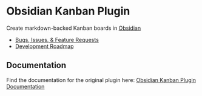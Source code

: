 # Obsidian Kanban Plugin

Create markdown-backed Kanban boards in [Obsidian](https://obsidian.md/)

- [Bugs, Issues, & Feature Requests](https://github.com/dorkmagus421/obsidian-kanban-no-br/issues)
- [Development Roadmap](https://github.com/dorkmagus421/obsidian-kanban-no-br/projects/1)


## Documentation

Find the documentation for the original plugin here: [Obsidian Kanban Plugin Documentation](https://publish.obsidian.md/kanban/)
